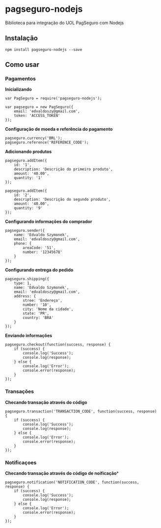 # pagseguro-nodejs
Biblioteca para integração do UOL PagSeguro com Nodejs

## Instalação
`npm install pagseguro-nodejs --save`

## Como usar

### Pagamentos

**Inicializando**
```
var PagSeguro = require('pagseguro-nodejs');

var pagseguro = new PagSeguro({
    email: 'edvaldoszy@gmail.com',
    token: 'ACCESS_TOKEN'
});
```

**Configuração de moeda e referência do pagamento**
```
pagseguro.currency('BRL');
pagseguro.reference('REFERENCE_CODE');
```

**Adicionando produtos**
```
pagseguro.addItem({
    id: '1',
    description: 'Descrição do primeiro produto',
    amount: '40.00',
    quantity: '1'
});

pagseguro.addItem({
    id: '2',
    description: 'Descrição do segundo produto',
    amount: '40.00',
    quantity: '9'
});
```

**Configurando informações do comprador**
```
pagseguro.sender({
    name: 'Edvaldo Szymonek',
    email: 'edvaldoszy@gmail.com',
    phone: {
        areaCode: '51',
        number: '12345678'
    }
});
```

**Configurando entrega do pedido**
```
pagseguro.shipping({
    type: 1,
    name: 'Edvaldo Szymonek',
    email: 'edvaldoszy@gmail.com',
    address: {
        stree: 'Endereço',
        number: '10',
        city: 'Nome da cidade',
        state: 'PR',
        country: 'BRA'
    }
});
```

**Enviando informações**
```
pagseguro.checkout(function(success, response) {
    if (success) {
        console.log('Success');
        console.log(response);
    } else {
        console.log('Error');
        console.error(response);
    }
});
```

### Transações

**Checando transação através do código**
```
pagseguro.transaction('TRANSACTION_CODE', function(success, response) {
    if (success) {
        console.log('Success');
        console.log(response);
    } else {
        console.log('Error');
        console.error(response);
    }
});
```

### Notificaçoes

**Checando transação através do código de noificação***
```
pagseguro.notification('NOTIFICATION_CODE', function(success, response) {
    if (success) {
        console.log('Success');
        console.log(response);
    } else {
        console.log('Error');
        console.error(response);
    }
});
```